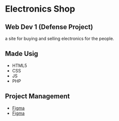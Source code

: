 # Electronics Shop 
## Web Dev 1 (Defense Project)
a site for buying and selling electronics for the people.

## Made Usig
* HTML5
* CSS
* JS 
* PHP

## Project Management
* [Figma](https://www.figma.com/file/8z27ITxhgTd04Qc4p8qP5O/Login?t=GVSfAPYJDD6ZEl5u-6) 
* [Figma](https://www.figma.com/file/CpWiPIyjBpMyEwPaXwAezM/Home-Page?t=GVSfAPYJDD6ZEl5u-6)





